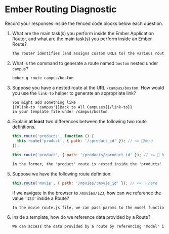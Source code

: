 # Ember Routing Diagnostic

Record your responses inside the fenced code blocks below each question.

1.  What are the main task(s) you perform inside the Ember Application Router,
    and what are the main task(s) you perform inside an Ember Route?

    ```md
    The router identifies (and assigns custom URLs to) the various routes. The routes themselves define the data and behavior to be loaded when that route is loaded.
    ```

1.  What is the command to generate a route named `boston` nested under
    `campus`?

    ```md
    ember g route campus/boston
    ```

1.  Suppose you have a nested route at the URL `/campus/boston`. How would you
    use the `link-to` helper to generate an appropriate link?

    ```md
    You might add something like
    {{#link-to 'campus'}}Back to All Campuses{{/link-to}}
    in your template file under /campus/boston
    ```

1.  Explain **at least** two differences between the following two route
    definitions.

    ```js
    this.route('products', function () {
      this.route('product', { path: '/:product_id' }); // <= 👀here
    });

    this.route('product', { path: '/products/:product_id' }); // <= 👀 here
    ```

    ```md
    In the former, the 'product' route is nested inside the 'products' route. When going to a particular product ID page, the template for products will also be displayed. Later is its own custom route (that happens to have the same URL). It will display only the information associated with its own template.
    ```

1.  Suppose we have the following route definition:

    ```js
    this.route('movie', { path: '/movies/:movie_id' }); // <= 👀 here
    ```

    If we navigate in the browser to `/movies/123`, how can we reference the
    value `'123'` inside a Route?

    ```md
    In the movie route.js file, we can pass params to the model function and get the movie_id from the params object.
    ```

1.  Inside a template, how do we reference data provided by a Route?

    ```md
    We can access the data provided by a route by referencing 'model' inside HTMLbars braces. For example, '{{model.title}}' or '{{#each model as |book|}}'
    ```
